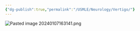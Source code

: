 ```yaml
---
{"dg-publish":true,"permalink":"/USMLE/Neurology/Vertigo/"}
---
```


![Pasted image 20240107163141.png](/img/user/appendix/Pasted%20image%2020240107163141.png)
